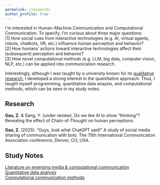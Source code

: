 ```yaml
---
permalink: /research/
author_profile: true
---
```


I'm interested in Human-Machine Communication and Computational Communication. To specify, I'm curious about three major questions:  
[1] How social cues from interactive technologies (e.g. AI, virtual agents, robots, chatbots, VR, etc.) influence human perception and behavior?  
[2] How humans’ actions toward interactive technologies affect their (subsequent) perception and behavior?  
[3] How novel computational methods (e.g. LLM, big data, computer vision, NLP, etc.) can be applied into communication research.   

Interestingly, although I was taught by a university known for its [qualitative research](https://www.gla.ac.uk/research/az/gumg/ourpurpose/), I developed a strong interest in the quantitative approach. Thus, I taught myself programming, quantitative data anaysis, and computational methods, which can be seen in my study notes.

Research
---
**Gao, Z.** & Sang, Y. (under review). Do we like AI to show “thinking”? Revealing the effect of Chain-of-Thought on human perceptions.  

**Gao, Z.** (2025). “Guys, look what ChatGPT said!” A study of social media sharing of communication with bots. The 75th International Communication Association conference, Denver, CO, USA.</p>


Study Notes
---
<a href="https://lv7w5nvrr9.feishu.cn/docx/DFmadtvlaoI4qYxjyQIc1y3enOe">Literature on emerging media & computational communication</a>  
[Quantitative data analysis]("https://lv7w5nvrr9.feishu.cn/docx/GycidyhvDo3HPoxRuGpcFxtknSf")  
[Computational communication methods]("https://lv7w5nvrr9.feishu.cn/docx/SmmBddmssoEIpExdIqNcSWyVnzc")



